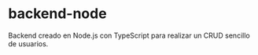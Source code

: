 # backend-node
Backend creado en Node.js con TypeScript para realizar un CRUD sencillo de usuarios.
